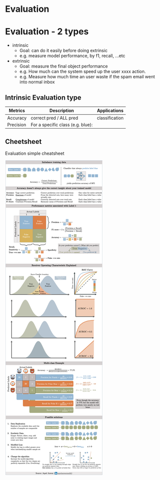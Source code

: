 # Evaluation

# Evaluation - 2 types

- intrinsic
    - Goal: can do it easily before doing extrinsic
    - e.g. measure model performance, by f1, recall, ...etc
- extrinsic
    - Goal: measure the final object performance
    - e.g. How much can the system speed up the user xxxx action.
    - e.g. Measure how much time an user waste if the spam email went into normal inbox
    

## Intrinsic Evaluation type

| Metrics | Description | Applications |
| --- | --- | --- |
| Accuracy | correct pred / ALL pred | classification |
| Precision | For a specific class (e.g. blue): |  |

## Cheetsheet

Evaluation simple cheatsheet

![Untitled](Evaluation%2058c8616c037b45bab44fe9bbf9a733ff/Untitled.png)